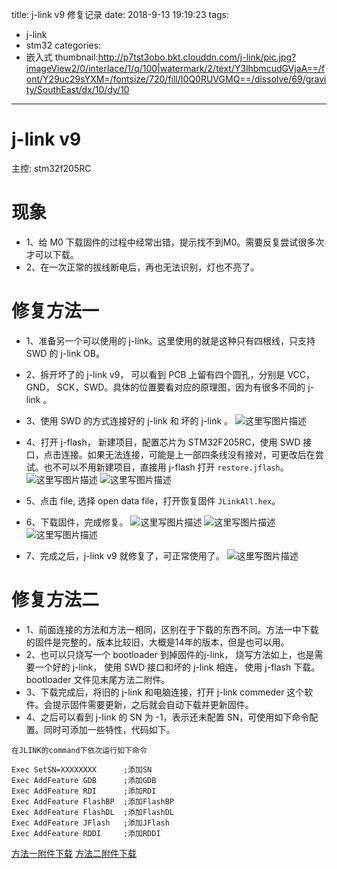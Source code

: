title: j-link v9 修复记录
date: 2018-9-13 19:19:23
tags:
- j-link
- stm32
categories:
- 嵌入式
thumbnail:http://p7tst3obo.bkt.clouddn.com/j-link/pic.jpg?imageView2/0/interlace/1/q/100|watermark/2/text/Y3lhbmcudGVjaA==/font/Y29uc29sYXM=/fontsize/720/fill/I0Q0RUVGMQ==/dissolve/69/gravity/SouthEast/dx/10/dy/10
---

# j-link v9
主控: stm32f205RC

# 现象
- 1、给 M0 下载固件的过程中经常出错，提示找不到M0。需要反复尝试很多次才可以下载。
- 2、在一次正常的拔线断电后，再也无法识别，灯也不亮了。

<!-- more -->

# 修复方法一
- 1、准备另一个可以使用的 j-link。这里使用的就是这种只有四根线，只支持 SWD 的 j-link OB。
- 2、拆开坏了的 j-link v9， 可以看到 PCB 上留有四个圆孔，分别是 VCC，GND， SCK，SWD。具体的位置要看对应的原理图，因为有很多不同的 j-link 。
- 3、使用 SWD 的方式连接好的 j-link 和 坏的 j-link 。
![这里写图片描述](http://p7tst3obo.bkt.clouddn.com/j-link/pic.jpg?imageView2/0/interlace/1/q/100|watermark/2/text/Y3lhbmcudGVjaA==/font/Y29uc29sYXM=/fontsize/720/fill/I0Q0RUVGMQ==/dissolve/69/gravity/SouthEast/dx/10/dy/10)

- 4、打开 j-flash， 新建项目，配置芯片为 STM32F205RC，使用 SWD 接口，点击连接。如果无法连接，可能是上一部四条线没有接对，可更改后在尝试。也不可以不用新建项目，直接用 j-flash 打开 `restore.jflash`。
![这里写图片描述](http://p7tst3obo.bkt.clouddn.com/j-link/new.png?imageView2/0/interlace/1/q/100|watermark/2/text/Y3lhbmcudGVjaA==/font/Y29uc29sYXM=/fontsize/720/fill/I0Q0RUVGMQ==/dissolve/69/gravity/SouthEast/dx/10/dy/10)
![这里写图片描述](http://p7tst3obo.bkt.clouddn.com/j-link/choose.png?imageView2/0/interlace/1/q/100|watermark/2/text/Y3lhbmcudGVjaA==/font/Y29uc29sYXM=/fontsize/720/fill/I0Q0RUVGMQ==/dissolve/69/gravity/SouthEast/dx/10/dy/10)

- 5、点击 file, 选择 open data file，打开恢复固件 `JLinkAll.hex`。

- 6、下载固件，完成修复。
![这里写图片描述](http://p7tst3obo.bkt.clouddn.com/j-link/program.png?imageView2/0/interlace/1/q/100|watermark/2/text/Y3lhbmcudGVjaA==/font/Y29uc29sYXM=/fontsize/720/fill/I0Q0RUVGMQ==/dissolve/69/gravity/SouthEast/dx/10/dy/10)
![这里写图片描述](http://p7tst3obo.bkt.clouddn.com/j-link/succ.png?imageView2/0/interlace/1/q/100|watermark/2/text/Y3lhbmcudGVjaA==/font/Y29uc29sYXM=/fontsize/720/fill/I0Q0RUVGMQ==/dissolve/69/gravity/SouthEast/dx/10/dy/10)
![这里写图片描述](http://p7tst3obo.bkt.clouddn.com/j-link/end.png?imageView2/0/interlace/1/q/100|watermark/2/text/Y3lhbmcudGVjaA==/font/Y29uc29sYXM=/fontsize/720/fill/I0Q0RUVGMQ==/dissolve/69/gravity/SouthEast/dx/10/dy/10)

- 7、完成之后，j-link v9 就修复了，可正常使用了。
![这里写图片描述](http://p7tst3obo.bkt.clouddn.com/j-link/download.png?imageView2/0/interlace/1/q/100|watermark/2/text/Y3lhbmcudGVjaA==/font/Y29uc29sYXM=/fontsize/720/fill/I0Q0RUVGMQ==/dissolve/69/gravity/SouthEast/dx/10/dy/10)

# 修复方法二
- 1、前面连接的方法和方法一相同，区别在于下载的东西不同。方法一中下载的固件是完整的，版本比较旧，大概是14年的版本，但是也可以用。
- 2、也可以只烧写一个 bootloader 到掉固件的j-link， 烧写方法如上，也是需要一个好的 j-link， 使用 SWD 接口和坏的 j-link 相连， 使用 j-flash 下载。bootloader 文件见末尾方法二附件。
- 3、下载完成后，将旧的 j-link 和电脑连接，打开 j-link commeder 这个软件。会提示固件需要更新，之后就会自动下载并更新固件。
- 4、之后可以看到 j-link 的 SN 为 -1，表示还未配置 SN，可使用如下命令配置。同时可添加一些特性，代码如下。
```
在JLINK的command下依次运行如下命令  

Exec SetSN=XXXXXXXX      ;添加SN
Exec AddFeature GDB      ;添加GDB
Exec AddFeature RDI      ;添加RDI
Exec AddFeature FlashBP  ;添加FlashBP  
Exec AddFeature FlashDL  ;添加FlashDL
Exec AddFeature JFlash   ;添加JFlash
Exec AddFeature RDDI     ;添加RDDI
```

[方法一附件下载](https://download.csdn.net/download/u011303443/10664113)
[方法二附件下载](https://download.csdn.net/download/u011303443/10666798)
